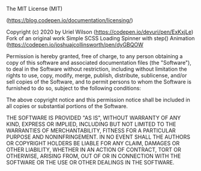 The MIT License (MIT)

(https://blog.codepen.io/documentation/licensing/)

Copyright (c) 2020 by Uriel Wilson  (https://codepen.io/devuri/pen/ExKxjLe)
Fork of an original work Simple SCSS Loading Spinner with step() Animation (https://codepen.io/joshuajcollinsworth/pen/dyGBQOW

Permission is hereby granted, free of charge, to any person obtaining a copy of this software and associated documentation files (the "Software"), to deal in the Software without restriction, including without limitation the rights to use, copy, modify, merge, publish, distribute, sublicense, and/or sell copies of the Software, and to permit persons to whom the Software is furnished to do so, subject to the following conditions:

The above copyright notice and this permission notice shall be included in all copies or substantial portions of the Software.

THE SOFTWARE IS PROVIDED "AS IS", WITHOUT WARRANTY OF ANY KIND, EXPRESS OR IMPLIED, INCLUDING BUT NOT LIMITED TO THE WARRANTIES OF MERCHANTABILITY, FITNESS FOR A PARTICULAR PURPOSE AND NONINFRINGEMENT. IN NO EVENT SHALL THE AUTHORS OR COPYRIGHT HOLDERS BE LIABLE FOR ANY CLAIM, DAMAGES OR OTHER LIABILITY, WHETHER IN AN ACTION OF CONTRACT, TORT OR OTHERWISE, ARISING FROM, OUT OF OR IN CONNECTION WITH THE SOFTWARE OR THE USE OR OTHER DEALINGS IN THE SOFTWARE.
